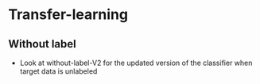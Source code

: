 # Transfer-learning


## Without label 
- Look at without-label-V2 for the updated version of the classifier when target data is unlabeled
